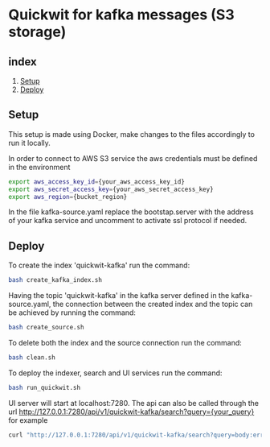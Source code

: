 # Quickwit for kafka messages (S3 storage)

## index
1. [Setup](#setup)
2. [Deploy](#deploy)

## Setup
This setup is made using Docker, make changes to the files accordingly to run it locally.

In order to connect to AWS S3 service the aws credentials must be defined in the environment
```bash
export aws_access_key_id={your_aws_access_key_id}
export aws_secret_access_key={your_aws_secret_access_key}
export aws_region={bucket_region}
```
In the file kafka-source.yaml replace the bootstap.server with the address of your kafka service and uncomment to activate ssl protocol if needed.
## Deploy

To create the index 'quickwit-kafka' run the command:
```bash
bash create_kafka_index.sh
```
Having the topic 'quickwit-kafka' in the kafka server defined in the kafka-source.yaml, the connection between the created index and the topic can be achieved by running the command:
```bash
bash create_source.sh
```
To delete both the index and the source connection run the command:
```bash
bash clean.sh
```

To deploy the indexer, search and UI services run the command:
```bash
bash run_quickwit.sh
```
UI server will start at localhost:7280. The api can also be called through the url http://127.0.0.1:7280/api/v1/quickwit-kafka/search?query={your_query} for example
```bash
curl "http://127.0.0.1:7280/api/v1/quickwit-kafka/search?query=body:error"
```